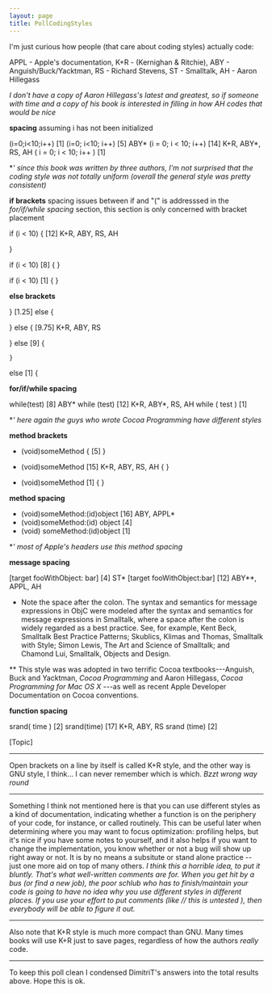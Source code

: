 ```yaml
---
layout: page
title: PollCodingStyles
---
```


I'm just curious how people (that care about coding styles) actually code:

APPL - Apple's documentation, K+R - (Kernighan & Ritchie), ABY - Anguish/Buck/Yacktman, RS - Richard Stevens, ST - Smalltalk, AH - Aaron Hillegass

*I don't have a copy  of Aaron Hillegass's latest and greatest, so if someone with time and a copy of his book is interested in filling in how AH codes that would be nice*

**spacing** assuming     i has not been initialized
    
(i=0;i<10;i++)         [1]
(i=0; i<10; i++)       [5]    ABY*
(i = 0; i < 10; i++)   [14]    K+R, ABY*, RS, AH
( i = 0; i < 10; i++ ) [1]


**' since this book was written by three authors, I'm not surprised that the coding style was not totally uniform (overall the general style was pretty consistent)*

**if brackets** spacing issues between     if and "(" is addresssed in the *for/if/while spacing* section, this section is only concerned with bracket placement
    
if (i < 10) {                [12]    K+R, ABY, RS, AH

}            

if (i < 10)                  [8]
{
}

if (i < 10)                  [1]
    {
    }


**else brackets**
    
}                              [1.25]
else {

} else {                       [9.75]    K+R, ABY, RS

}
else                           [9]
{          

    }
else                           [1]
    {


**for/if/while spacing**
    
while(test)                  [8]    ABY*
while (test)                [12]    K+R, ABY*, RS, AH
while ( test )              [1]


**' here again the guys who wrote Cocoa Programming have different styles*

**method brackets**
    
- (void)someMethod {          [5]
}

- (void)someMethod            [15]    K+R, ABY, RS, AH
{
}

- (void)someMethod            [1]
    {
    }



**method spacing**
    
- (void)someMethod:(id)object        [16]    ABY, APPL* 
- (void)someMethod:(id) object       [4]
- (void) someMethod:(id)object       [1]


**' most of Apple's headers use this method spacing*

**message spacing**

    
[target fooWithObject: bar]             [4]     ST*
[target fooWithObject:bar]              [12]     ABY**, APPL, AH

* Note the space after the colon.  The syntax and semantics for message expressions in ObjC were modeled after the syntax and semantics for message expressions in Smalltalk, where a space after the colon is widely regarded as a best practice.  See, for example, Kent Beck, Smalltalk Best Practice Patterns; Skublics, Klimas and Thomas, Smalltalk with Style; Simon Lewis, The Art and Science of Smalltalk; and Chamond Lui, Smalltalk, Objects and Design.

** This style was was adopted in two terrific Cocoa textbooks---Anguish, Buck and Yacktman, *Cocoa Programming* and Aaron Hillegass, *Cocoa Programming for Mac OS X* ---as well as recent Apple Developer Documentation on Cocoa conventions.

**function spacing**
    
srand( time )                                    [2]
srand(time)                                      [17]    K+R, ABY, RS
srand (time)                                     [2]


[Topic]

----

Open brackets on a line by itself is called K+R style, and the other way is GNU style, I think... I can never remember which is which. *Bzzt wrong way round*

----
Something I think not mentioned here is that you can use different styles as a kind of documentation, indicating whether a function is on the periphery of your code, for instance, or called routinely.  This can be useful later when determining where you may want to focus optimization: profiling helps, but it's nice if you have some notes to yourself, and it also helps if you want to change the implementation, you know whether or not a bug will show up right away or not.  It is by no means a subsitute or stand alone practice -- just one more aid on top of many others.
*I think this a horrible idea, to put it bluntly.  That's what well-written comments are for.  When you get hit by a bus (or find a new job), the poor schlub who has to finish/maintain your code is going to have no idea why you use different styles in different places.  If you use your effort to put comments (like  // this is untested ), then everybody will be able to figure it out.*

----

Also note that K+R style is much more compact than GNU. Many times books will use K+R just to save pages, regardless of how the authors *really* code.

----

To keep this poll clean I condensed DimitriT's answers into the total results above. Hope this is ok.

